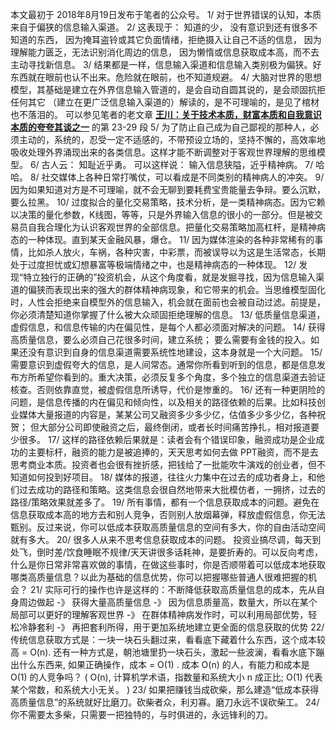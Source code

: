 本文最初于 2018年8月19日发布于笔者的公众号。
1/ 对于世界错误的认知，本质来自于偏狭的信息输入渠道。
2/ 这表现于：
知道的少， 没有意识到还有很多不知道的东西， 因为掩耳盗铃或其它负面情绪，拒绝摄入让自己不适的信息， 因为理解能力匮乏，无法识别消化周边的信息， 因为懒惰或信息获取成本高，而不去主动寻找新信息。
3/ 结果都是一样，信息输入渠道和信息输入类别极为偏狭。好东西就在眼前也认不出来。危险就在眼前，也不知道规避。
4/ 大脑对世界的思想模型，其基础是建立在外界信息输入管道的，是会自动自圆其说的，是会顽固抗拒任何其它 （建立在更广泛信息输入渠道的）解读的，是不可理喻的，是见了棺材也不落泪的。 可以参见笔者的老文章
**[王川：关于技术本质，财富本质和自我意识本质的夸夸其谈之一](https://chuan.us/archives/<https:/chuan.us/archives/438>)**
的第 23-29 段
5/ 为了防止自己成为自己鄙视的那种人，必须主动的，系统的，忍受一定不适感的，不带预设立场的，坚持不懈的，高效率地吸收处理外界涌现出来的各类信息。这样才能不断调整对于客观世界理解的思维模型。
6/ 古人云： 知耻近乎勇。 可以这样说： 输入信息狭隘，近乎精神病。
7/ 哈哈。
8/ 社交媒体上各种日常打嘴仗，可以看成是不同类别的精神病人的冲突。
9/ 因为如果知道对方是不可理喻，就不会无聊到要耗费宝贵能量去争辩。要么沉默，要么拉黑。
10/ 过度拟合的量化交易策略，技术分析，是一类精神病态。因为它赖以决策的量化参数，K线图，等等，只是外界输入信息的很小的一部分。但是被交易员自我合理化为认识客观世界的全部信息。把量化交易策略加高杠杆，是精神病态的一种体现。直到某天金融风暴，爆仓。
11/ 因为媒体渲染的各种非常稀有的事情，比如杀人放火，车祸，各种灾害，中彩票，而被误导以为这是生活常态，长期处于过度担忧或幻想暴富等极端情绪之中，也是精神病态的一种体现。
12/ 发现“特立独行的正确的”投资机会，从这个角度看，就是发掘寻找，因为信息输入渠道的偏狭而表现出来的强大的群体精神病现象，和它带来的机会。当思维模型固化时，人性会拒绝来自模型外的信息输入，机会就在面前也会被自动过滤。前提是，你必须清楚知道你掌握了什么被大众顽固拒绝理解的信息。
13/ 低质量信息渠道，虚假信息，和信息传输的内在偏见性，是每个人都必须面对解决的问题。
14/ 获得高质量信息，要么必须自己花很多时间，建立系统； 要么需要有金钱的投入。如果还没有意识到自身的信息渠道需要系统性地建设，这本身就是一个大问题。
15/ 需要意识到虚假夸大的信息，是人间常态。通常你所看到听到的信息，都是信息发布方所希望你看到的。重大决策，必须反复多个角度，多个独立的信息渠道去验证核查。否则依靠直觉，被虚假信息所诱导，代价是惨重的。
16/ 还有一种更阴险的问题，是信息传播的内在偏见和倾向性，以及相关的路径依赖的后果。比如科技创业媒体大量报道的内容是，某某公司又融资多少多少亿，估值多少多少亿，各种祝贺； 但大部分公司即使融资之后，最终倒闭，或者长时间痛苦挣扎，相对报道要少很多。
17/ 这样的路径依赖后果就是：读者会有个错误印象，融资成功是企业成功的主要标杆，融资的能力是被追捧的，天天思考如何去做 PPT融资，而不是去思考商业本质。投资者也会很有挫折感，把钱给了一批能吹牛演戏的创业者，但不知道如何投到好项目。
18/ 媒体的报道，往往火力集中在过去的成功者身上，和他们过去成功的路径和策略。这类信息会很自然地带来大批模仿者，一拥挤，过去的路径/策略效果就差多了。
19/ 所有事情，都有一个信息获取成本的问题。避免在信息获取成本高的地方去和别人竞争，否则别人放烟幕弹，释放虚假信息，你无法甄别。反过来说，你可以低成本获取高质量信息的空间有多大，你的自由活动空间就有多大。
20/ 很多人从来不思考信息获取成本的问题。 投资业搞尽调，每天到处飞，倒时差/饮食睡眠不规律/天天讲很多话耗神，是要折寿的。可以反向考虑，什么是你日常非常喜欢做的事情，在做这些事时，你是否顺带着可以低成本地获取哪类高质量信息？以此为基础的信息优势，你可以把握哪些普通人很难把握的机会？
21/ 实际可行的操作也许是这样的：不断降低获取高质量信息的成本，先从自身周边做起 -》 获得大量高质量信息 -》 因为信息质量高，数量大，所以在某个局部可以更好的理解客观世界 -》 在群体精神病发作时，可以利用局部优势，轻松冷静套利 -》 再把套利所得，用于更加系统地建立更全面的信息获取的优势
22/ 传统信息获取方式是：一块一块石头翻过来，看看底下藏着什么东西，这个成本较高 = O(n). 还有一种方式是，朝池塘里扔一块石头，激起一些波澜，看看水底下蹦出什么东西来, 如果正确操作，成本 = O(1) . 成本 O(n) 的人，有能力和成本是 O(1) 的人竞争吗？
( O(n), 计算机学术语，指数量和系统大小 n 成正比; O(1) 代表某个常数，和系统大小无关。 )
23/ 如果把赚钱当成砍柴，那么建造“低成本获得高质量信息”的系统就好比磨刀。砍柴者众，利刃寡。磨刀永远不误砍柴工。
24/ 你不需要太多柴，只需要一把独特的，与时俱进的，永远锋利的刀。
